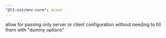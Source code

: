 ```yaml
---
"@t3-oss/env-core": minor
---
```


allow for passing only server or client configuration without needing to fill them with "dummy options"
